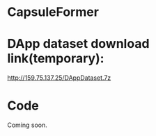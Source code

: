 # CapsuleFormer

# DApp dataset download link(temporary):
http://159.75.137.25/DAppDataset.7z

# Code 
Coming soon.
